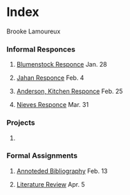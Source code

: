 # Index

Brooke Lamoureux

### Informal Responces

1. [Blumenstock Responce](https://bmlamoureux.github.io/workshop/blumenstock) Jan. 28 

2. [Jahan Responce](https://bmlamoureux.github.io/workshop/jahan) Feb. 4

3. [Anderson, Kitchen Responce](https://bmlamoureux.github.io/workshop/AndersonKitchen) Feb. 25

4. [Nieves Responce](https://bmlamoureux.github.io/workshop/nieves) Mar. 31
### Projects

1. 

### Formal Assignments 

1. [Annoteded Bibliography](https://bmlamoureux.github.io/workshop/Assignment%201) Feb. 13

2. [Literature Review](https://bmlamoureux.github.io/workshop/literaturereview) Apr. 5
